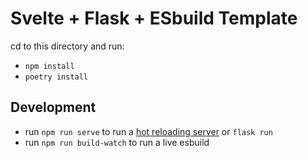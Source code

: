 
# Svelte + Flask + ESbuild Template

cd to this directory and run:

* `npm install`
* `poetry install`

## Development

* run `npm run serve` to run a [hot reloading server](https://www.npmjs.com/package/live-server) or `flask run`
* run `npm run build-watch` to run a live esbuild